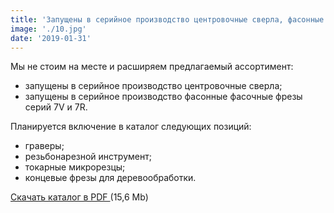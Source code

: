 ```yaml
---
title: 'Запущены в серийное производство центровочные сверла, фасонные фасочные фрезы серий 7V и 7R'
image: './10.jpg'
date: '2019-01-31'
---
```


<p class="lead">
  Мы не стоим на месте и расширяем предлагаемый ассортимент:
</p>

- запущены в серийное производство центровочные сверла;
- запущены в серийное производство фасонные фасочные фрезы серий 7V и 7R.

<p class="lead">
  Планируется включение в каталог следующих позиций: 
</p>

- граверы;
- резьбонарезной инструмент;
- токарные микрорезцы;
- концевые фрезы для деревообработки.

<p>
  <a class="text-red" href="/uploads/ARCONIT_full.pdf">
    Скачать каталог в&nbsp;PDF
  </a> <span class="text-muted">(15,6&nbsp;Mb)</span>
</p>

